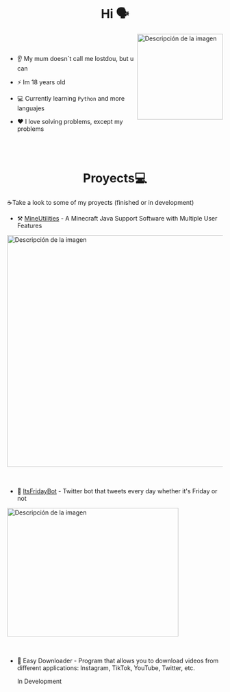 <h1 align="center">Hi 🗣</h1>

<p>
  <img src="https://github.com/Lostdou/Lostdou/assets/161231229/f6b8cf6c-ce60-4c66-bbcf-2729ec5140aa" alt="Descripción de la imagen" align="right" width="200" height="200">
  <br>
  <br>
  
  - 👂 My mum doesn´t call me lostdou, but u can
  
  - ⚡ Im 18 years old
    
  - 💻 Currently learning ``Python`` and more languajes
  
  - ❤️ I love solving problems, except my problems
</p>
<br>
<br>
<h1 align="center">Proyects💻</h1>

<p>
  ☕Take a look to some of my proyects (finished or in development) <br>
  
  - ⚒ [MineUtilities](https://github.com/Lostdou/MineUtilities) - A Minecraft Java Support Software with Multiple User Features
    
  <img src="https://github.com/Lostdou/Lostdou/assets/161231229/e90a09e9-5d59-4bd6-a585-e72435a8a6e0" alt="Descripción de la imagen" align="center" width="800" height="541"> <br>
  <br>
  <br>

  - 🤖 [ItsFridayBot](https://github.com/Dou-Community-S-A/Its_Friday_Bot) - Twitter bot that tweets every day whether it's Friday or not

  <img src="https://github.com/Lostdou/Lostdou/assets/161231229/ea8f9854-2ef8-4159-a47e-38127fa5709d" alt="Descripción de la imagen" align="center" width="400" height="300"> <br>
  <br>
  <br>

  - 🚀 Easy Downloader - Program that allows you to download videos from different applications: Instagram, TikTok, YouTube, Twitter, etc.

    In Development
  
</p>

